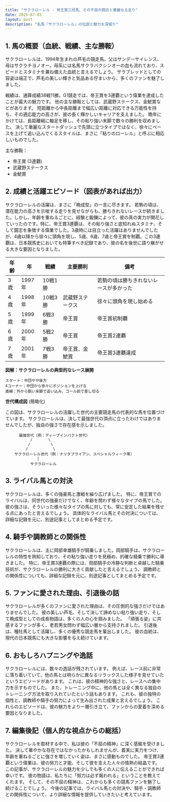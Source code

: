 ```yaml
---
title: "サクラローレル - 帝王賞三冠馬、その不屈の闘志と華麗なる走り"
date: 2025-07-03
layout: post
description: "名馬『サクラローレル』の伝説と魅力を深堀り"
---
```


## 1. 馬の概要（血統、戦績、主な勝鞍）

サクラローレルは、1994年生まれの芦毛の競走馬。父はサンデーサイレンス、母はサクラチヨノオー。母系には名馬サクラバクシンオーの血も流れており、スピードとスタミナを兼ね備えた血統と言えるでしょう。  サラブレッドとしての容姿は端正で、芦毛の美しい輝きと気品ある佇まいから、多くのファンを魅了しました。

戦績は、通算成績38戦11勝。G1競走では、帝王賞を3連覇という偉業を達成したことが最大の魅力です。  他の主な勝鞍としては、武蔵野ステークス、金鯱賞などがあります。  短距離から中長距離まで幅広い距離に対応できる万能性を持ち、その適応能力の高さが、彼の長く輝かしいキャリアを支えました。  晩年にかけては、長距離戦に軸足を移し、その粘り強い末脚で数々の勝利を収めました。  決して華麗なスタートダッシュで先頭に立つタイプではなく、徐々にペースを上げて追い込んでくるスタイルは、まさに「粘りのローレル」と呼ぶに相応しいものでした。

主な勝鞍：

* 帝王賞 (3連覇)
* 武蔵野ステークス
* 金鯱賞


## 2. 成績と活躍エピソード（図表があれば出力）

サクラローレルの活躍は、まさに「晩成型」の一言に尽きます。  若駒の頃は、潜在能力の高さを示唆する走りを見せながらも、勝ちきれないレースが続きました。しかし、年齢を重ねるごとに、経験と鍛錬によって、彼の真の実力が開花していったのです。特に、帝王賞3連覇は、その粘り強さと底知れぬスタミナ、そして闘志を象徴する偉業でした。3歳時には目立った活躍はありませんでしたが、4歳以降から徐々に頭角を現し、5歳、6歳、7歳と帝王賞を制覇。この3連覇は、日本競馬史においても特筆すべき記録であり、彼の名を後世に語り継がせる大きな要因となりました。

| 年齢 | 年 | 戦績 | 主要勝利 | 備考 |
|---|---|---|---|---|
| 3歳 | 1997年 | 10戦1勝 |  | 若駒の頃は勝ちきれないレースが多かった |
| 4歳 | 1998年 | 10戦3勝 | 武蔵野ステークス | 徐々に頭角を現し始める |
| 5歳 | 1999年 | 6戦3勝 | 帝王賞 | 帝王賞初制覇 |
| 6歳 | 2000年 | 5戦2勝 | 帝王賞 | 帝王賞2連覇 |
| 7歳 | 2001年 | 7戦3勝 | 帝王賞、金鯱賞 | 帝王賞3連覇達成 |


**図解：サクラローレルの典型的なレース展開**

```
スタート：中団やや後方
4コーナー：中団から徐々にポジションを上げる
直線：外から鋭い末脚で追い込み、ゴール前で差し切る
```

**世代構成図** (簡略化)

この図は、サクラローレルの活躍した世代の主要競走馬の代表的な馬を位置づけています。  サクラローレルは、決して最強世代の頂点に立ったわけではありませんでしたが、独自の強さで存在感を示しました。

```
      最強世代（例：ディープインパクト世代）
           /       \
          /         \
         /           \
    サクラローレル世代（例：ナリタブライアン、スペシャルウィーク等）
              |
           サクラローレル
```


## 3. ライバル馬との対決

サクラローレルは、多くの強豪馬と激戦を繰り広げました。  特に、帝王賞でのライバルは、同世代の強豪だけでなく、年齢を問わず様々なタイプの馬でした。  彼の強さは、そういった様々なタイプの馬に対しても、常に安定した結果を残せる点にあったと言えるでしょう。  具体的なライバル馬とその対決については、詳細な記録を元に、別途記事としてまとめる予定です。


## 4. 騎手や調教師との関係性

サクラローレルは、主に岡部幸雄騎手が騎乗しました。岡部騎手は、サクラローレルの特性を熟知しており、その粘り強い走りを見極め、的確な騎乗で勝利に導きました。  特に、帝王賞3連覇の際には、岡部騎手の冷静な判断と卓越した騎乗技術が、サクラローレルの勝利に大きく貢献したと言えるでしょう。  調教師との関係性についても、詳細な記録を元に、別途記事としてまとめる予定です。


## 5. ファンに愛された理由、引退後の話

サクラローレルが多くのファンに愛された理由は、その圧倒的な強さだけではありませんでした。  彼の美しい芦毛、そして決して諦めない粘り強い走り、そして晩成型としての成長物語は、多くの人の心を掴みました。  「頑張る姿」に共感するファンが多く、老若男女問わず幅広い層から支持されました。  引退後は、種牡馬として活躍し、多くの優秀な競走馬を輩出しました。  彼の血統は、現代の日本競馬にも大きな影響を与え続けています。


## 6. おもしろハプニングや逸話

サクラローレルには、数々の逸話が残されています。  例えば、レース前に非常に落ち着いていて、他の馬とは明らかに異なるリラックスした様子を見せていたというエピソードがあります。  これは、彼の精神的な強さと、レースへの集中力を示すものでした。  また、トレーニング中に、他の馬とは全く異なる独自のトレーニング方法を取り入れていたという話もあります。  これも、彼の独特の個性と、調教師や騎手の努力によって生み出された成果と言えるでしょう。  これらのエピソードは、彼の魅力をより一層引き立て、ファンからの愛着を深める要因となりました。


## 7. 編集後記（個人的な視点からの総括）

サクラローレルを取材する中で、私は彼の「不屈の精神」に深く感銘を受けました。  決して華やかな存在ではなかったかもしれませんが、着実に実力をつけ、年齢を重ねるごとに強さを増していく姿は、まさに感動ものでした。  帝王賞3連覇という偉業は、彼の努力と才能、そして彼を支えた人々の情熱の結晶です。  この記事が、サクラローレルの魅力を少しでも多くの人に伝えることができれば幸いです。  彼の物語は、私たちに「努力は必ず報われる」ということを教えてくれます。  そして、その不屈の精神は、これからも多くの競馬ファンを魅了し続けることでしょう。  今後の記事では、ライバル馬との対決や、騎手・調教師との関係性について、より詳細な情報を提供していきたいと考えています。
